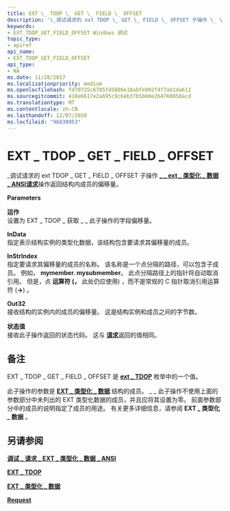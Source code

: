 ```yaml
---
title: EXT \_ TDOP \_ GET \_ FIELD \_ OFFSET
description: '\_调试请求的 ext TDOP \_ GET \_ FIELD \_ OFFSET 子操作 \_ \_ ext \_ 类型化 \_ 数据 \_ ANSI 请求操作返回结构内成员的偏移量。'
keywords:
- EXT_TDOP_GET_FIELD_OFFSET Windows 调试
topic_type:
- apiref
api_name:
- EXT_TDOP_GET_FIELD_OFFSET
api_type:
- NA
ms.date: 11/28/2017
ms.localizationpriority: medium
ms.openlocfilehash: fd70725c6785fd5886e18abfe092f4f7ab1da611
ms.sourcegitcommit: 418e6617e2a695c9cb4b37b5b60e264760858acd
ms.translationtype: MT
ms.contentlocale: zh-CN
ms.lasthandoff: 12/07/2020
ms.locfileid: "96839953"
---
```

# <a name="ext_tdop_get_field_offset"></a>EXT \_ TDOP \_ GET \_ FIELD \_ OFFSET


\_调试请求的 ext TDOP \_ GET \_ FIELD \_ OFFSET 子操作 [**\_ \_ ext \_ 类型化 \_ 数据 \_ ANSI**](debug-request-ext-typed-data-ansi.md)[**请求**](request.md)操作返回结构内成员的偏移量。

**Parameters**

<span id="Operation"></span><span id="operation"></span><span id="OPERATION"></span>**运作**  
设置为 EXT \_ TDOP \_ 获取 \_ \_ 此子操作的字段偏移量。

<span id="InData"></span><span id="indata"></span><span id="INDATA"></span>**InData**  
指定表示结构实例的类型化数据，该结构包含要请求其偏移量的成员。

<span id="InStrIndex"></span><span id="instrindex"></span><span id="INSTRINDEX"></span>**InStrIndex**  
指定要请求其偏移量的成员的名称。 该名称是一个点分隔的路径，可以包含子成员。 例如， **mymember. mysubmember**。 此点分隔路径上的指针将自动取消引用。 但是，点 **运算符 (，** 此处仍应使用) ，而不是常规的 C 指针取消引用运算符 (**-&gt;**) 。

<span id="Out32"></span><span id="out32"></span><span id="OUT32"></span>**Out32**  
接收结构的实例内的成员的偏移量。 这是结构实例和成员之间的字节数。

<span id="Status"></span><span id="status"></span><span id="STATUS"></span>**状态值**  
接收此子操作返回的状态代码。 这与 [**请求**](request.md)返回的值相同。

<a name="remarks"></a>备注
-------

EXT \_ TDOP \_ GET \_ FIELD \_ OFFSET 是 [**ext \_ TDOP**](/windows-hardware/drivers/ddi/wdbgexts/ne-wdbgexts-_ext_tdop) 枚举中的一个值。

此子操作的参数是 [**EXT \_ 类型化 \_ 数据**](/windows-hardware/drivers/ddi/wdbgexts/ns-wdbgexts-_ext_typed_data) 结构的成员。 \_ \_ 此子操作不使用上面的参数部分中未列出的 EXT 类型化数据的成员，并且应将其设置为零。 前面参数部分中的成员的说明指定了成员的用途。 有关更多详细信息，请参阅 **EXT \_ 类型化 \_ 数据** 。

## <a name="span-idsee_alsospansee-also"></a><span id="see_also"></span>另请参阅


[**调试 \_ 请求 \_ EXT \_ 类型化 \_ 数据 \_ ANSI**](debug-request-ext-typed-data-ansi.md)

[**EXT \_ TDOP**](/windows-hardware/drivers/ddi/wdbgexts/ne-wdbgexts-_ext_tdop)

[**EXT \_ 类型化 \_ 数据**](/windows-hardware/drivers/ddi/wdbgexts/ns-wdbgexts-_ext_typed_data)

[**Request**](request.md)

 

